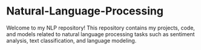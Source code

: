# Natural-Language-Processing
Welcome to my NLP repository! This repository contains my projects, code, and models related to natural language processing tasks such as sentiment analysis, text classification, and language modeling.
